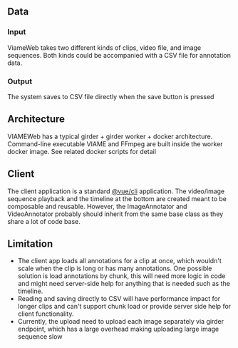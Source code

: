 ## Data

### Input

ViameWeb takes two different kinds of clips, video file, and image sequences. Both kinds could be accompanied with a CSV file for annotation data.

### Output
The system saves to CSV file directly when the save button is pressed

## Architecture
VIAMEWeb has a typical girder + girder worker + docker architecture. Command-line executable VIAME and FFmpeg are built inside the worker docker image. See related docker scripts for detail

## Client
The client application is a standard [@vue/cli](https://cli.vuejs.org/) application. The video/image sequence playback and the timeline at the bottom are created meant to be composable and reusable. However, the ImageAnnotator and VideoAnnotator probably should inherit from the same base class as they share a lot of code base.

## Limitation
* The client app loads all annotations for a clip at once, which wouldn't scale when the clip is long or has many annotations. One possible solution is load annotations by chunk, this will need more logic in code and might need server-side help for anything that is needed such as the timeline.
* Reading and saving directly to CSV will have performance impact for longer clips and can't support chunk load or provide server side help for client functionality. 
* Currently, the upload need to upload each image separately via girder endpoint, which has a large overhead making uploading large image sequence slow